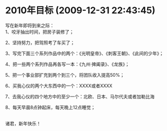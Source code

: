 # 2010年目标 (2009-12-31 22:43:45)

写在新年即将到来之际：\
1、咬牙抽出时间，把房子装修了；

2、坚持努力，把驾照考了车买了；

3、写完下面三个系列作品中的两个：《光明皇帝》、《刺客王朝》、《此间的少年》；

4、把一些两个系列作品再各写一本：《九州·捭阖录》、《龙族》；

5、把一个事业部扩充到两个到三个，将团队收入提高50%；

6、买我心仪的两个大东西中的一个：XXXX或者XXXX

7、去我心仪的四个地方中的至少一个：北欧、日本、马尔代夫或者加勒比海

8、每天早晨8点钟起床，每天晚上12点睡觉；

\
诸君，新年快乐！

